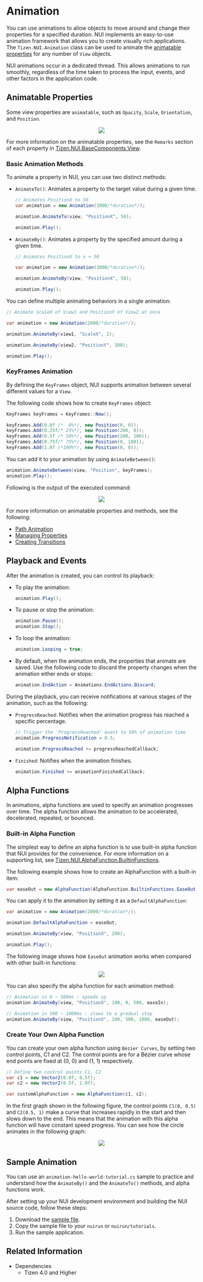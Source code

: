 # Animation

You can use animations to allow objects to move around and change their properties for a specified duration. NUI implements an easy-to-use animation framework that allows you to create visually rich applications. The `Tizen.NUI.Animation` class can be used to animate the [animatable properties](#animatableproperties) for any number of `View` objects.

NUI animations occur in a dedicated thread. This allows animations to run smoothly, regardless of the time taken to process the input, events, and other factors in the application code.


<a name="animatableproperties"></a>
## Animatable Properties

Some view properties are `animatable`, such as `Opacity`, `Scale`, `Orientation`, and `Position`.

<div style="text-align:center;width:100%;"><img src="./media/properties.svg" /></div>

For more information on the animatable properties, see the `Remarks` section of each property in [Tizen.NUI.BaseComponents.View](/application/dotnet/api/TizenFX/latest/api/Tizen.NUI.BaseComponents.View.html).

### Basic Animation Methods

To animate a property in NUI, you can use two distinct methods:


-   `AnimateTo()`: Animates a property to the target value during a given time.
    ```csharp
    // Animates PositionX to 50
    var animation = new Animation(2000/*duration*/);

    animation.AnimateTo(view, "PositionX", 50);
    
    animation.Play();
    ```

-   `AnimateBy()`: Animates a property by the specified amount during a given time.
    ```csharp
    // Animates PositionX to x + 50

    var animation = new Animation(2000/*duration*/);

    animation.AnimateBy(view, "PositionX", 50);

    animation.Play();
    ```

You can define multiple animating behaviors in a single animation:
```csharp
// Animate ScaleX of View1 and PositionY of View2 at once

var animation = new Animation(2000/*duration*/);

animation.AnimateBy(view1, "ScaleX", 2);

animation.AnimateBy(view2, "PositionY", 100);

animation.Play();
```

### KeyFrames Animation
By defining the `KeyFrames` object, NUI supports animation between several different values for a `View`.

The following code shows how to create `KeyFrames` object:
```csharp
KeyFrames keyFrames = KeyFrames::New();

keyFrames.Add(0.0f /*  0%*/, new Position(0, 0));
keyFrames.Add(0.25f/* 25%*/, new Position(200, 0));
keyFrames.Add(0.5f /* 50%*/, new Position(200, 100));
keyFrames.Add(0.75f/* 75%*/, new Position(0, 100));
keyFrames.Add(1.0f /*100%*/, new Position(0, 0));
```

You can add it to your animation by using `AnimateBetween()`:

```csharp
animation.AnimateBetween(view, "Position", keyFrames);
animation.Play();
```

Following is the output of the executed command:
<div style="text-align:center;width:100%;"><img src="./media/complexanimation.svg" /></div>

For more information on animatable properties and methods, see the following:
-   [Path Animation](animation-types.md#path-animation)
-   [Managing Properties](customview.md#properties)
-   [Creating Transitions](customview.md#creatingtransitions)

<a name="playbackAndEvents"></a>
## Playback and Events

After the animation is created, you can control its playback:

- To play the animation:

    ```csharp
    animation.Play();
    ```

- To pause or stop the animation:

    ```csharp
    animation.Pause();
    animation.Stop();
    ```

- To loop the animation:

    ```csharp
    animation.Looping = true;
    ```

- By default, when the animation ends, the properties that animate are saved. Use the following code to discard the property changes when the animation either ends or stops:

    ```csharp
    animation.EndAction = Animations.EndActions.Discard;
    ```

During the playback, you can receive notifications at various stages of the animation, such as the following:

-   `ProgressReached`: Notifies when the animation progress has reached a specific percentage.

    ```csharp
    // Trigger the 'ProgressReached' event to 50% of animation time
    animation.ProgressNotification = 0.5;

    animation.ProgressReached += progressReachedCallback;
    ```

-   `Finished`: Notifies when the animation finishes.
    ```csharp
    animation.Finished += animationFinishedCallback;
    ```

<a name="alphafunctions"></a>
## Alpha Functions

In animations, alpha functions are used to specify an animation progresses over time. The alpha function allows the animation to be accelerated, decelerated, repeated, or bounced.

### Built-in Alpha Function

The simplest way to define an alpha function is to use built-in alpha function that NUI provides for the convenience.
For more information on a supporting list, see [Tizen.NUI.AlphaFunction.BuiltinFunctions](/application/dotnet/api/TizenFX/latest/api/Tizen.NUI.AlphaFunction.BuiltinFunctions.html).

The following example shows how to create an AlphaFunction with a built-in item:
```csharp
var easeOut = new AlphaFunction(AlphaFunction.BuiltinFunctions.EaseOut);
```

You can apply it to the animation by setting it as a `DefaultAlphaFunction`:

```csharp
var animation = new Animation(2000/*duration*/);

animation.DefaultAlphaFunction = easeOut;

animation.AnimateBy(view, "PositionX", 200);

animation.Play();
```

The following image shows how `EaseOut` animation works when compared with other built-in functions:

<div style="text-align:center;width:100%;"><img src="./media/easeout.svg" /></div>

You can also specify the alpha function for each animation method:

```csharp
// Animation in 0 ~ 500ms : speeds up
animation.AnimateBy(view, "PositionX", 100, 0, 500, easeIn);

// Animation in 500 ~ 1000ms : slows to a gradual stop
animation.AnimateBy(view, "PositionX", 100, 500, 1000, easeOut);
```


### Create Your Own Alpha Function
You can create your own alpha function using `Bézier Curves`, by setting two control points, C1 and C2. The control points are for a Bézier curve whose end points are fixed at (0, 0) and (1, 1) respectively.

```csharp
// Define two control points C1, C2
var c1 = new Vector2(0.0f, 0.5f);
var c2 = new Vector2(0.5f, 1.0f);

var customAlphaFunction = new AlphaFunction(c1, c2);
```
In the first graph shown in the following figure, the control points `C1(0, 0.5)` and `C2(0.5, 1)` make a curve that increases rapidly in the start and then slows down to the end. This means that the animation with this alpha function will have constant speed progress. You can see how the circle animates in the following graph:

<div style="text-align:center;width:100%;"><img src="./media/bezier.svg" /></div>

<a name="sample"></a>
## Sample Animation

You can use an `animation-hello-world-tutorial.cs` sample to practice and understand how the `AnimateBy()` and the `AnimateTo()` methods, and alpha functions work.

After setting up your NUI development environment and building the NUI source code, follow these steps:

1.  Download the [sample file](nui-example-code/animation-hello-world-tutorial.cs).
2.  Copy the sample file to your `nuirun` or `nuirun/tutorials`.
3.  Run the sample application.

## Related Information
- Dependencies
  -   Tizen 4.0 and Higher
